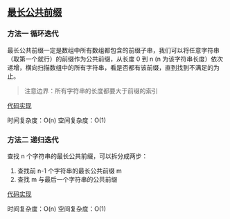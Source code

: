 ## [最长公共前缀](https://leetcode-cn.com/problems/longest-common-prefix/)

### 方法一 循环迭代

最长公共前缀一定是数组中所有数组都包含的前缀子串，我们可以将任意字符串（取第一个就行）的前缀作为公共前缀，从长度 0 到 n (n 为该字符串长度）依次递增，横向扫描数组中的所有字符串，看是否都有该前缀，直到找到不满足的为止。

> 注意边界：所有字符串的长度都要大于前缀的索引

[代码实现](./1.js)

时间复杂度：O(n)
空间复杂度：O(1)

### 方法二 递归迭代

查找 n 个字符串的最长公共前缀，可以拆分成两步：

1. 查找前 n-1 个字符串的最长公共前缀 m
2. 查找 m 与最后一个字符串的公共前缀

[代码实现](./2.js)

时间复杂度：O(n)
空间复杂度：O(1)
